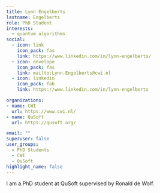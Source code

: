 ```yaml
---
title: Lynn Engelberts
lastname: Engelberts
role: PhD Student
interests:
  - quantum algorithms
social:
  - icon: link
    icon_pack: fas
    link: https://www.linkedin.com/in/lynn-engelberts/
  - icon: envelope
    icon_pack: fas
    link: mailto:Lynn.Engelberts@cwi.nl
  - icon: linkedin
    icon_pack: fab
    link: https://www.linkedin.com/in/lynn-engelberts

organizations:
- name: CWI
  url: https://www.cwi.nl/
- name: QuSoft
  url: https://qusoft.org/

email: ""
superuser: false
user_groups:
  - PhD Students
  - CWI
  - QuSoft
highlight_name: false
---
```


I am a PhD student at QuSoft supervised by Ronald de Wolf.
